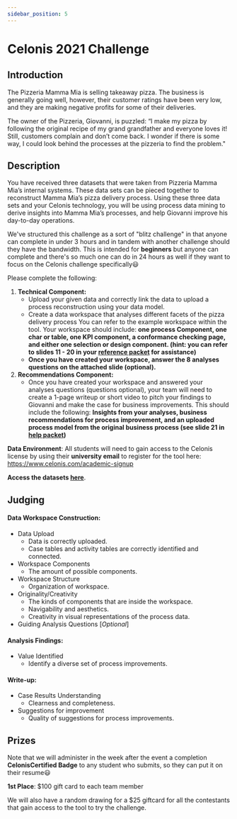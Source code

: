 ```yaml
---
sidebar_position: 5
---
```


# Celonis 2021 Challenge

## Introduction

The Pizzeria Mamma Mia is selling takeaway pizza. The business is generally going well, however, their customer ratings have been very low, and they are 
making negative profits for some of their deliveries. 

The owner of the Pizzeria, Giovanni, is puzzled: “I make my pizza by following the original recipe 
of my grand grandfather and everyone loves it! Still, customers complain and don’t come back. I wonder if there is some way, I could look behind the processes
at the pizzeria to find the problem."

## Description

You have received three datasets that were taken from Pizzeria Mamma Mia’s internal systems. These data sets can be pieced 
together to reconstruct Mamma Mia’s pizza delivery process. Using these three data sets and your Celonis technology, you will be using process data mining to 
derive insights into Mamma Mia’s processes, and help Giovanni improve his day-to-day operations.

We've structured this challenge as a sort of "blitz challenge" in that anyone can complete in under 3 hours and in tandem with another challenge should they have the bandwidth. This is intended for **beginners** but anyone can complete and there's so much one can do in 24 hours as well if they want to focus on the Celonis challenge specifically😃

Please complete the following:
1. **Technical Component:**
   * Upload your given data and correctly link the data to upload a process reconstruction using your data model.
   * Create a data workspace that analyses different facets of the pizza delivery process You can refer to the example workspace within the tool. Your workspace 
   should include: **one process Component, one char or table, one KPI component, a conformance checking page, and either one selection or design component. (hint: you can refer to slides 11 - 20 in your [reference packet](./celonis/celonis_help_packet.pdf) for assistance)**
   * **Once you have created your workspace, answer the 8 analyses questions on the attached slide (optional).**
2. **Recommendations Component:**
   * Once you have created your workspace and answered your analyses questions (questions optional), your team will need to create a 1-page writeup or short video to pitch your findings to Giovanni and make the 
   case for business improvements. This should include the following: **Insights from your analyses, business recommendations for process improvement, and an uploaded process model from the original business process (see slide 21 in [help packet](./celonis/celonis_help_packet.pdf))**

**Data Environment**: All students will need to gain access to the Celonis license by using their **university email** to register for the tool here: https://www.celonis.com/academic-signup   

**Access the datasets [here](https://drive.google.com/drive/folders/1GuihVL-y1UKPRtw-G92gXuv8IZ_wP8sE?usp=sharing)**.

## Judging

#### Data Workspace Construction:
- Data Upload
   * Data is correctly uploaded.
   * Case tables and activity tables are correctly identified and connected.
- Workspace Components
   * The amount of possible components.
- Workspace Structure
   * Organization of workspace.
- Originality/Creativity
   * The kinds of components that are inside the workspace.
   * Navigability and aesthetics.
   * Creativity in visual representations of the process data.
- Guiding Analysis Questions [*Optional*]

#### Analysis Findings:
- Value Identified
   * Identify a diverse set of process improvements.

#### Write-up:
- Case Results Understanding
   * Clearness and completeness.
- Suggestions for improvement
   * Quality of suggestions for process improvements.

## Prizes
Note that we will administer in the week after the event a completion **CelonisCertified Badge** to any student who submits, so they can put it on their resume😃

**1st Place**: $100 gift card to each team member

We will also have a random drawing for a $25 giftcard for all the contestants that gain access to the tool to try the challenge.
